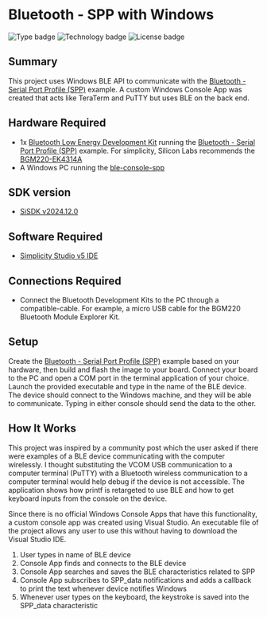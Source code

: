 # Bluetooth - SPP with Windows #
![Type badge](https://img.shields.io/badge/dynamic/json?url=https://raw.githubusercontent.com/SiliconLabs/application_examples_ci/master/bluetooth_applications/bluetooth_spp_with_windows_common.json&label=Type&query=type&color=green)
![Technology badge](https://img.shields.io/badge/dynamic/json?url=https://raw.githubusercontent.com/SiliconLabs/application_examples_ci/master/bluetooth_applications/bluetooth_spp_with_windows_common.json&label=Technology&query=technology&color=green)
![License badge](https://img.shields.io/badge/dynamic/json?url=https://raw.githubusercontent.com/SiliconLabs/application_examples_ci/master/bluetooth_applications/bluetooth_spp_with_windows_common.json&label=License&query=license&color=green)

## Summary ##

This project uses Windows BLE API to communicate with the [Bluetooth - Serial Port Profile (SPP)](https://github.com/SiliconLabs/bluetooth_applications/tree/master/bluetooth_serial_port_profile) example. A custom Windows Console App was created that acts like TeraTerm and PuTTY but uses BLE on the back end.

## Hardware Required ##

- 1x [Bluetooth Low Energy Development Kit](https://www.silabs.com/development-tools/wireless/bluetooth) running the [Bluetooth - Serial Port Profile (SPP)](https://github.com/SiliconLabs/bluetooth_applications/tree/master/bluetooth_serial_port_profile) example. For simplicity, Silicon Labs recommends the [BGM220-EK4314A](https://www.silabs.com/development-tools/wireless/bluetooth/bgm220-explorer-kit)
- A Windows PC running the [ble-console-spp](executables/ble-console-spp.exe)

## SDK version ##

- [SiSDK v2024.12.0](https://github.com/SiliconLabs/simplicity_sdk)

## Software Required ##

- [Simplicity Studio v5 IDE](https://www.silabs.com/developers/simplicity-studio)

## Connections Required ##

- Connect the Bluetooth Development Kits to the PC through a compatible-cable. For example, a micro USB cable for the BGM220 Bluetooth Module Explorer Kit.

## Setup ##

Create the [Bluetooth - Serial Port Profile (SPP)](https://github.com/SiliconLabs/bluetooth_applications/tree/master/bluetooth_serial_port_profile) example based on your hardware, then build and flash the image to your board. Connect your board to the PC and open a COM port in the terminal application of your choice. Launch the provided executable and type in the name of the BLE device. The device should connect to the Windows machine, and they will be able to communicate. Typing in either console should send the data to the other.

## How It Works ##

This project was inspired by a community post which the user asked if there were examples of a BLE device communicating with the computer wirelessly. I thought substituting the VCOM USB communication to a computer terminal (PuTTY) with a Bluetooth wireless communication to a computer terminal would help debug if the device is not accessible. The application shows how printf is retargeted to use BLE and how to get keyboard inputs from the console on the device.

Since there is no official Windows Console Apps that have this functionality, a custom console app was created using Visual Studio. An executable file of the project allows any user to use this without having to download the Visual Studio IDE.

1. User types in name of BLE device
2. Console App finds and connects to the BLE device
3. Console App searches and saves the BLE characteristics related to SPP
4. Console App subscribes to SPP_data notifications and adds a callback to print the text whenever device notifies Windows
5. Whenever user types on the keyboard, the keystroke is saved into the SPP_data characteristic
